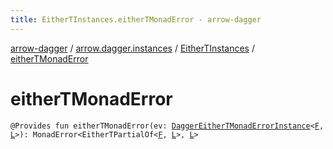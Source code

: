 ```yaml
---
title: EitherTInstances.eitherTMonadError - arrow-dagger
---
```


[arrow-dagger](../../index.html) / [arrow.dagger.instances](../index.html) / [EitherTInstances](index.html) / [eitherTMonadError](./either-t-monad-error.html)

# eitherTMonadError

`@Provides fun eitherTMonadError(ev: `[`DaggerEitherTMonadErrorInstance`](../-dagger-either-t-monad-error-instance/index.html)`<`[`F`](index.html#F)`, `[`L`](index.html#L)`>): MonadError<EitherTPartialOf<`[`F`](index.html#F)`, `[`L`](index.html#L)`>, `[`L`](index.html#L)`>`